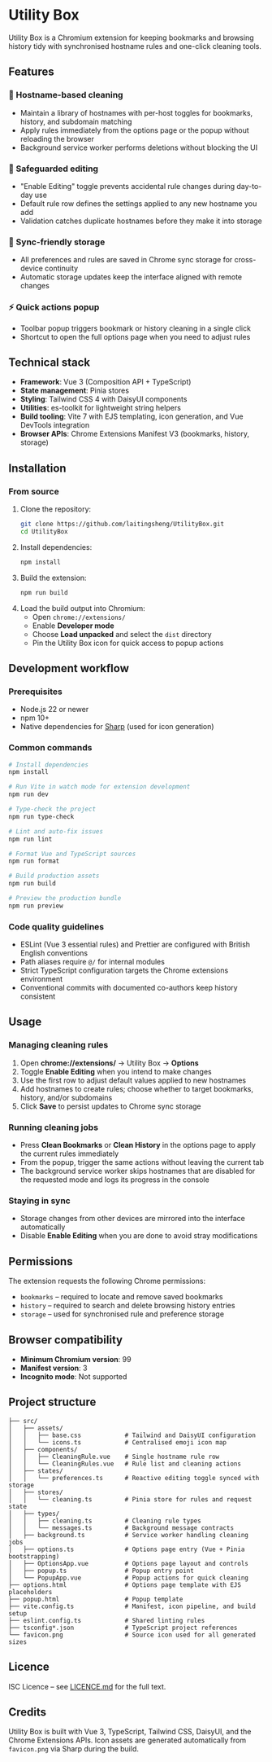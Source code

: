 # Utility Box

Utility Box is a Chromium extension for keeping bookmarks and browsing history tidy with synchronised hostname rules and one-click cleaning tools.

## Features

### 🧹 Hostname-based cleaning
- Maintain a library of hostnames with per-host toggles for bookmarks, history, and subdomain matching
- Apply rules immediately from the options page or the popup without reloading the browser
- Background service worker performs deletions without blocking the UI

### 🔐 Safeguarded editing
- "Enable Editing" toggle prevents accidental rule changes during day-to-day use
- Default rule row defines the settings applied to any new hostname you add
- Validation catches duplicate hostnames before they make it into storage

### 🔄 Sync-friendly storage
- All preferences and rules are saved in Chrome sync storage for cross-device continuity
- Automatic storage updates keep the interface aligned with remote changes

### ⚡ Quick actions popup
- Toolbar popup triggers bookmark or history cleaning in a single click
- Shortcut to open the full options page when you need to adjust rules

## Technical stack

- **Framework**: Vue 3 (Composition API + TypeScript)
- **State management**: Pinia stores
- **Styling**: Tailwind CSS 4 with DaisyUI components
- **Utilities**: es-toolkit for lightweight string helpers
- **Build tooling**: Vite 7 with EJS templating, icon generation, and Vue DevTools integration
- **Browser APIs**: Chrome Extensions Manifest V3 (bookmarks, history, storage)

## Installation

### From source
1. Clone the repository:
   ```bash
   git clone https://github.com/laitingsheng/UtilityBox.git
   cd UtilityBox
   ```
2. Install dependencies:
   ```bash
   npm install
   ```
3. Build the extension:
   ```bash
   npm run build
   ```
4. Load the build output into Chromium:
   - Open `chrome://extensions/`
   - Enable **Developer mode**
   - Choose **Load unpacked** and select the `dist` directory
   - Pin the Utility Box icon for quick access to popup actions

## Development workflow

### Prerequisites
- Node.js 22 or newer
- npm 10+
- Native dependencies for [Sharp](https://sharp.pixelplumbing.com/) (used for icon generation)

### Common commands
```bash
# Install dependencies
npm install

# Run Vite in watch mode for extension development
npm run dev

# Type-check the project
npm run type-check

# Lint and auto-fix issues
npm run lint

# Format Vue and TypeScript sources
npm run format

# Build production assets
npm run build

# Preview the production bundle
npm run preview
```

### Code quality guidelines
- ESLint (Vue 3 essential rules) and Prettier are configured with British English conventions
- Path aliases require `@/` for internal modules
- Strict TypeScript configuration targets the Chrome extensions environment
- Conventional commits with documented co-authors keep history consistent

## Usage

### Managing cleaning rules
1. Open **chrome://extensions/** → Utility Box → **Options**
2. Toggle **Enable Editing** when you intend to make changes
3. Use the first row to adjust default values applied to new hostnames
4. Add hostnames to create rules; choose whether to target bookmarks, history, and/or subdomains
5. Click **Save** to persist updates to Chrome sync storage

### Running cleaning jobs
- Press **Clean Bookmarks** or **Clean History** in the options page to apply the current rules immediately
- From the popup, trigger the same actions without leaving the current tab
- The background service worker skips hostnames that are disabled for the requested mode and logs its progress in the console

### Staying in sync
- Storage changes from other devices are mirrored into the interface automatically
- Disable **Enable Editing** when you are done to avoid stray modifications

## Permissions

The extension requests the following Chrome permissions:
- `bookmarks` – required to locate and remove saved bookmarks
- `history` – required to search and delete browsing history entries
- `storage` – used for synchronised rule and preference storage

## Browser compatibility

- **Minimum Chromium version**: 99
- **Manifest version**: 3
- **Incognito mode**: Not supported

## Project structure
```
├── src/
│   ├── assets/
│   │   ├── base.css            # Tailwind and DaisyUI configuration
│   │   └── icons.ts            # Centralised emoji icon map
│   ├── components/
│   │   ├── CleaningRule.vue    # Single hostname rule row
│   │   └── CleaningRules.vue   # Rule list and cleaning actions
│   ├── states/
│   │   └── preferences.ts      # Reactive editing toggle synced with storage
│   ├── stores/
│   │   └── cleaning.ts         # Pinia store for rules and request state
│   ├── types/
│   │   ├── cleaning.ts         # Cleaning rule types
│   │   └── messages.ts         # Background message contracts
│   ├── background.ts           # Service worker handling cleaning jobs
│   ├── options.ts              # Options page entry (Vue + Pinia bootstrapping)
│   ├── OptionsApp.vue          # Options page layout and controls
│   ├── popup.ts                # Popup entry point
│   └── PopupApp.vue            # Popup actions for quick cleaning
├── options.html                # Options page template with EJS placeholders
├── popup.html                  # Popup template
├── vite.config.ts              # Manifest, icon pipeline, and build setup
├── eslint.config.ts            # Shared linting rules
├── tsconfig*.json              # TypeScript project references
└── favicon.png                 # Source icon used for all generated sizes
```

## Licence

ISC Licence – see [LICENCE.md](LICENCE.md) for the full text.

## Credits

Utility Box is built with Vue 3, TypeScript, Tailwind CSS, DaisyUI, and the Chrome Extensions APIs. Icon assets are generated automatically from `favicon.png` via Sharp during the build.
